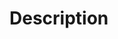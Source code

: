 <!--
Thanks for sending a pull request!  
Here are some tips for you:  
1. If this PR is still in in Progress, put it in draft.
2. If this PR is introducing a breaking change please prefix with *BREAKING* in PR title.
3. If this PR has any follow up tasks, please prefix with *TODO* and describe follow up task.
4. When PR is ready to be reviewed, please tag rancoud as a sole reviewer.
-->
# Description
